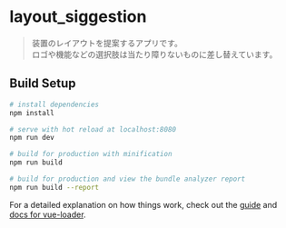 # layout_siggestion

> 装置のレイアウトを提案するアプリです。  
> ロゴや機能などの選択肢は当たり障りないものに差し替えています。

## Build Setup

``` bash
# install dependencies
npm install

# serve with hot reload at localhost:8080
npm run dev

# build for production with minification
npm run build

# build for production and view the bundle analyzer report
npm run build --report
```

For a detailed explanation on how things work, check out the [guide](http://vuejs-templates.github.io/webpack/) and [docs for vue-loader](http://vuejs.github.io/vue-loader).
